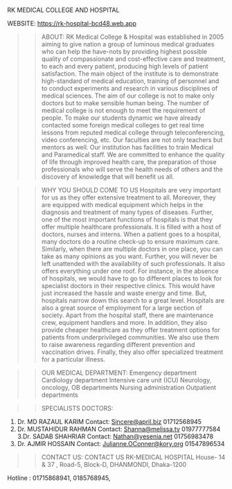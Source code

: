 RK MEDICAL COLLEGE AND HOSPITAL

WEBSITE: https://rk-hospital-bcd48.web.app

>>ABOUT: RK Medical College & Hospital was established in 2005 aiming to give nation a group of luminous medical graduates who can help the have-nots by providing highest possible quality of compassionate and cost-effective care and treatment, to each and every patient, producing high levels of patient satisfaction. The main object of the institute is to demonstrate high-standard of medical education, training of personnel and to conduct experiments and research in various disciplines of medical sciences. The aim of our college is not to make only doctors but to make sensible human being. The number of medical college is not enough to meet the requirement of people. To make our students dynamic we have already contacted some foreign medical colleges to get real time lessons from reputed medical college through teleconferencing, video conferencing, etc. Our faculties are not only teachers but mentors as well. Our institution has facilities to train Medical and Paramedical staff. We are committed to enhance the quality of life through improved health care, the preparation of those professionals who will serve the health needs of others and the discovery of knowledge that will benefit us all.

>> WHY YOU SHOULD COME TO US
Hospitals are very important for us as they offer extensive treatment to all. Moreover, they are equipped with medical equipment which helps in the diagnosis and treatment of many types of diseases. Further, one of the most important functions of hospitals is that they offer multiple healthcare professionals. It is filled with a host of doctors, nurses and interns. When a patient goes to a hospital, many doctors do a routine check-up to ensure maximum care. Similarly, when there are multiple doctors in one place, you can take as many opinions as you want. Further, you will never be left unattended with the availability of such professionals. It also offers everything under one roof. For instance, in the absence of hospitals, we would have to go to different places to look for specialist doctors in their respective clinics. This would have just increased the hassle and waste energy and time. But, hospitals narrow down this search to a great level. Hospitals are also a great source of employment for a large section of society. Apart from the hospital staff, there are maintenance crew, equipment handlers and more. In addition, they also provide cheaper healthcare as they offer treatment options for patients from underprivileged communities. We also use them to raise awareness regarding different prevention and vaccination drives. Finally, they also offer specialized treatment for a particular illness.

>>OUR MEDICAL DEPARTMENT:
>Emergency department
>Cardiology department
>Intensive care unit (ICU)
>Neurology, oncology, OB departments
>Nursing administration
>Outpatient departments

>>SPECIALISTS DOCTORS:
1. Dr. MD RAZAUL KARIM
Contact:
Sincere@april.biz
01712568945
2. Dr. MUSTAHIDUR RAHMAN
Contact:
Shanna@melissa.tv
01977777584
3.Dr. SADAB SHAHRIAR
Contact:
Nathan@yesenia.net
01756983478
4. Dr. AJMIR HOSSAIN
Contact:
Julianne.OConner@kory.org
01547896534

>>CONTACT US:
CONTACT US
RK-MEDICAL HOSPITAL
House- 14 & 37 , Road-5, Block-D, DHANMONDI, Dhaka-1200

Hotline : 01715868941, 0185768945,

